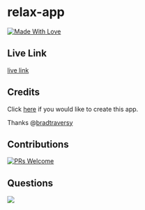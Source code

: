 # relax-app

[![Made With Love](https://img.shields.io/badge/Made%20With-Love-orange.svg)](https://github.com/chetanraj/awesome-github-badges)

## Live Link

[live link](https://kotalilyy.github.io/relax-app/)

## Credits

Click [here](https://www.youtube.com/watch?v=l-1ZrU6avzI) if you would like to create this app.

Thanks @[bradtraversy](https://github.com/bradtraversy)

## Contributions

[![PRs Welcome](https://img.shields.io/badge/PRs-welcome-brightgreen.svg?style=flat-square)](http://makeapullrequest.com)

## Questions

<a href="mailto:kotalilyy@gmail.com?"><img src="https://img.shields.io/badge/gmail-%23DD0031.svg?&style=for-the-badge&logo=gmail&logoColor=white"/></a>

